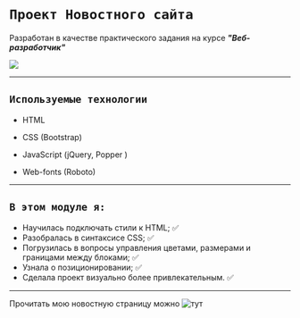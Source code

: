 # `Проект Новостного сайта`

Разработан в качестве практического задания на курсе ***"Веб-разработчик"***

![](https://smm-tips.ru/wp-content/uploads/2020/09/professiya-veb-razrabotchik.png)

---

## `Используемые технологии`

* HTML

* CSS (Bootstrap)

* JavaScript (jQuery, Popper )

* Web-fonts (Roboto)

---
## `В этом модуле я:`
+ Научилась подключать стили к HTML; :white_check_mark:
+ Разобралась в синтаксисе CSS; :white_check_mark:
+ Погрузилась в вопросы управления цветами, размерами и границами между блоками; :white_check_mark:
+ Узнала о позиционировании; :white_check_mark:
+ Сделала проект визуально более привлекательным. :white_check_mark:
- - -
Прочитать мою новостную страницу можно ![тут](https://noorigavrilenko.github.io/news/)